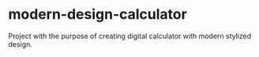 # modern-design-calculator
Project with the purpose of creating digital calculator with modern stylized design.  
